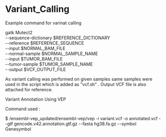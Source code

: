 # Variant_Calling
Example command for varinat calling 

gatk Mutect2 \
  --sequence-dictionary $REFERENCE_DICTIONARY \
  --reference $REFERENCE_SEQUENCE \
  --input $NORMAL_BAM_FILE \
  --normal-sample $NORMAL_SAMPLE_NAME \
  --input $TUMOR_BAM_FILE \
  --tumor-sample $TUMOR_SAMPLE_NAME \
  --output $VCF_OUTPUT_FILE

  As variant calling was performed on given samples same samples were used in the script which is added as "vcf.sh" .
  Output VCF file is also attached for reference.

  Variant Annotation Using VEP 

  Command used : 

  $ /ensembl-vep_updated/ensembl-vep/vep -i variant.vcf -o annotated.vcf --gtf gencode.v42.annotation.gtf.gz --fasta hg38.fa.gz --symbol Genesymbol

